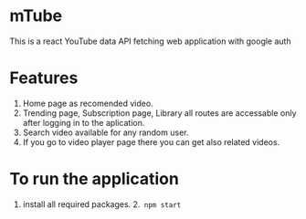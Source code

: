 # mTube
This is a react YouTube data API fetching web application with google auth

# Features
1. Home page as recomended video.
2. Trending page, Subscription page, Library all routes are accessable only after logging in to the aplication.
3. Search video available for any random user.
4. If you go to video player page there you can get also related videos.
# To run the application
1. install all required packages.
2.` npm start`

